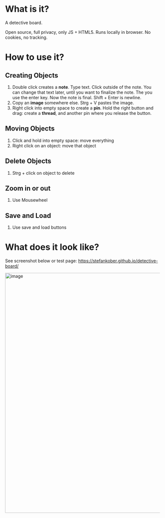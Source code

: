 # What is it?

A detective board.

Open source, full privacy, only JS + HTML5. 
Runs locally in browser. 
No cookies, no tracking.

# How to use it?

## Creating Objects

1. Double click creates a **note**. Type text. Click outside of the note. You can change that text later, until you want to finalize the note. The you use the enter key. Now the note is final. Shift + Enter is newline.
2. Copy an **image** somewhere else. Strg + V pastes the image.
3. Right click into empty space to create a **pin**. Hold the right button and drag: create a **thread**, and another pin where you release the button.

## Moving Objects

1. Click and hold into empty space: move everything
2. Right click on an object: move that object

## Delete Objects

1. Strg + click on object to delete

## Zoom in or out

1. Use Mousewheel

## Save and Load

1. Use save and load buttons

# What does it look like?

See screenshot below or test page: https://stefankober.github.io/detective-board/

<img width="1636" height="782" alt="image" src="https://github.com/user-attachments/assets/8349ca29-f661-45e0-b22c-dd2dcad064a2" />

